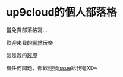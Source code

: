 up9cloud的個人部落格
====

當免費部落格寫...

歡迎來我的[網站]玩樂

這是我的[履歷]

有任何問題，都歡迎發[issue]給我喔XD~

[網站]:http://up9cloud.net
[履歷]:https://github.com/up9cloud/public-resume
[issue]:https://github.com/up9cloud/blog/issues
